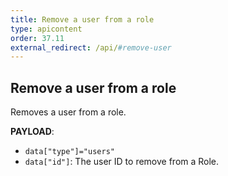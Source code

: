 ```yaml
---
title: Remove a user from a role
type: apicontent
order: 37.11
external_redirect: /api/#remove-user
---
```


## Remove a user from a role

Removes a user from a role.

**PAYLOAD**:

* `data["type"]="users"`
* `data["id"]`: The user ID to remove from a Role.
